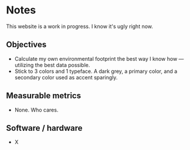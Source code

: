 # Notes

This website is a work in progress. I know it's ugly right now.

## Objectives
- Calculate my own environmental footprint the best way I know how — utilizing the best data possible.
- Stick to 3 colors and 1 typeface. A dark grey, a primary color, and a secondary color used as accent sparingly.

## Measurable metrics
- None. Who cares.

## Software / hardware 
- X
